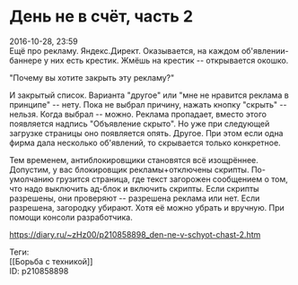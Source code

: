 День не в счёт, часть 2
========================

   
 2016-10-28, 23:59   
  Ещё про рекламу. Яндекс.Директ. Оказывается, на каждом об'явлении-баннере у них есть крестик. Жмёшь на крестик -- открывается окошко.   
   
 "Почему вы хотите закрыть эту рекламу?"   
   
 И закрытый список. Варианта "другое" или "мне не нравится реклама в принципе" -- нету. Пока не выбрал причину, нажать кнопку "скрыть" -- нельзя. Когда выбрал -- можно. Реклама пропадает, вместо этого появляется надпись "Объявление скрыто". Но уже при следующей загрузке страницы оно появляется опять. Другое. При этом если одна фирма дала несколько об'явлений, то скрывается только конкретное.   
   
 Тем временем, антиблокировщики становятся всё изощрённее. Допустим, у вас блокировщик рекламы+отключены скрипты. По-умолчанию грузится страница, где текст загорожен сообщением о том, что надо выключить ад-блок и включить скрипты. Если скрипты разрешены, они проверяют -- разрешена реклама или нет. Если разрешена, загородку убирают. Хотя её можно убрать и вручную. При помощи консоли разработчика.   
    
 <https://diary.ru/~zHz00/p210858898_den-ne-v-schyot-chast-2.htm>   
   
 Теги:   
 [[Борьба с техникой]]   
 ID: p210858898
